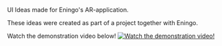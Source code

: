 UI Ideas made for Eningo's AR-application.

These ideas were created as part of a project together with Eningo. 

Watch the demonstration video below!
[![Watch the demonstration video!](https://img.youtube.com/vi/lUyqDiiyfwY/hqdefault.jpg)](https://www.youtube.com/watch?v=lUyqDiiyfwY)
